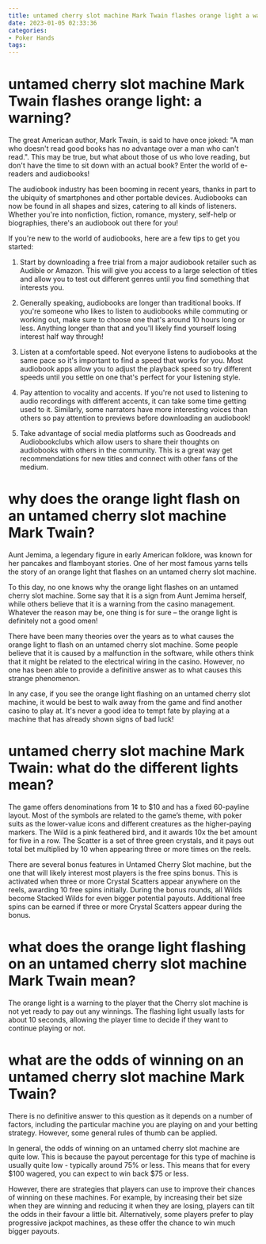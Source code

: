 ```yaml
---
title: untamed cherry slot machine Mark Twain flashes orange light a warning
date: 2023-01-05 02:33:36
categories:
- Poker Hands
tags:
---
```



#  untamed cherry slot machine Mark Twain flashes orange light: a warning?

The great American author, Mark Twain, is said to have once joked: "A man who doesn't read good books has no advantage over a man who can't read.". This may be true, but what about those of us who love reading, but don't have the time to sit down with an actual book? Enter the world of e-readers and audiobooks!

The audiobook industry has been booming in recent years, thanks in part to the ubiquity of smartphones and other portable devices. Audiobooks can now be found in all shapes and sizes, catering to all kinds of listeners. Whether you're into nonfiction, fiction, romance, mystery, self-help or biographies, there's an audiobook out there for you!

If you're new to the world of audiobooks, here are a few tips to get you started:

1. Start by downloading a free trial from a major audiobook retailer such as Audible or Amazon. This will give you access to a large selection of titles and allow you to test out different genres until you find something that interests you.

2. Generally speaking, audiobooks are longer than traditional books. If you're someone who likes to listen to audiobooks while commuting or working out, make sure to choose one that's around 10 hours long or less. Anything longer than that and you'll likely find yourself losing interest half way through!

3. Listen at a comfortable speed. Not everyone listens to audiobooks at the same pace so it's important to find a speed that works for you. Most audiobook apps allow you to adjust the playback speed so try different speeds until you settle on one that's perfect for your listening style.

4. Pay attention to vocality and accents. If you're not used to listening to audio recordings with different accents, it can take some time getting used to it. Similarly, some narrators have more interesting voices than others so pay attention to previews before downloading an audiobook!

5. Take advantage of social media platforms such as Goodreads and Audiobookclubs which allow users to share their thoughts on audiobooks with others in the community. This is a great way get recommendations for new titles and connect with other fans of the medium.

#  why does the orange light flash on an untamed cherry slot machine Mark Twain?

Aunt Jemima, a legendary figure in early American folklore, was known for her pancakes and flamboyant stories. One of her most famous yarns tells the story of an orange light that flashes on an untamed cherry slot machine.

To this day, no one knows why the orange light flashes on an untamed cherry slot machine. Some say that it is a sign from Aunt Jemima herself, while others believe that it is a warning from the casino management. Whatever the reason may be, one thing is for sure – the orange light is definitely not a good omen!

There have been many theories over the years as to what causes the orange light to flash on an untamed cherry slot machine. Some people believe that it is caused by a malfunction in the software, while others think that it might be related to the electrical wiring in the casino. However, no one has been able to provide a definitive answer as to what causes this strange phenomenon.

In any case, if you see the orange light flashing on an untamed cherry slot machine, it would be best to walk away from the game and find another casino to play at. It's never a good idea to tempt fate by playing at a machine that has already shown signs of bad luck!

#  untamed cherry slot machine Mark Twain: what do the different lights mean?

The game offers denominations from 1¢ to $10 and has a fixed 60-payline layout. Most of the symbols are related to the game’s theme, with poker suits as the lower-value icons and different creatures as the higher-paying markers. The Wild is a pink feathered bird, and it awards 10x the bet amount for five in a row. The Scatter is a set of three green crystals, and it pays out total bet multiplied by 10 when appearing three or more times on the reels.

There are several bonus features in Untamed Cherry Slot machine, but the one that will likely interest most players is the free spins bonus. This is activated when three or more Crystal Scatters appear anywhere on the reels, awarding 10 free spins initially. During the bonus rounds, all Wilds become Stacked Wilds for even bigger potential payouts. Additional free spins can be earned if three or more Crystal Scatters appear during the bonus.

#  what does the orange light flashing on an untamed cherry slot machine Mark Twain mean?

The orange light is a warning to the player that the Cherry slot machine is not yet ready to pay out any winnings. The flashing light usually lasts for about 10 seconds, allowing the player time to decide if they want to continue playing or not.

#  what are the odds of winning on an untamed cherry slot machine Mark Twain?

There is no definitive answer to this question as it depends on a number of factors, including the particular machine you are playing on and your betting strategy. However, some general rules of thumb can be applied.

In general, the odds of winning on an untamed cherry slot machine are quite low. This is because the payout percentage for this type of machine is usually quite low - typically around 75% or less. This means that for every $100 wagered, you can expect to win back $75 or less.

However, there are strategies that players can use to improve their chances of winning on these machines. For example, by increasing their bet size when they are winning and reducing it when they are losing, players can tilt the odds in their favour a little bit. Alternatively, some players prefer to play progressive jackpot machines, as these offer the chance to win much bigger payouts.